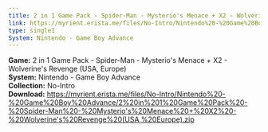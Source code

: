 ```yaml
---
title: 2 in 1 Game Pack - Spider-Man - Mysterio's Menace + X2 - Wolverine's Revenge (USA, Europe)
link: https://myrient.erista.me/files/No-Intro/Nintendo%20-%20Game%20Boy%20Advance/2%20in%201%20Game%20Pack%20-%20Spider-Man%20-%20Mysterio's%20Menace%20+%20X2%20-%20Wolverine's%20Revenge%20(USA,%20Europe).zip
type: single1
System: Nintendo - Game Boy Advance
---
```

<b>Game:</b> 2 in 1 Game Pack - Spider-Man - Mysterio's Menace + X2 - Wolverine's Revenge (USA, Europe)<br>
<b>System:</b> Nintendo - Game Boy Advance<br>
<b>Collection:</b> No-Intro<br>
<b>Download:</b> https://myrient.erista.me/files/No-Intro/Nintendo%20-%20Game%20Boy%20Advance/2%20in%201%20Game%20Pack%20-%20Spider-Man%20-%20Mysterio's%20Menace%20+%20X2%20-%20Wolverine's%20Revenge%20(USA,%20Europe).zip